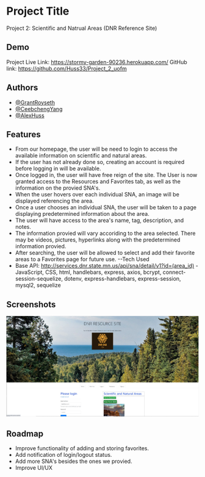 
# Project Title

Project 2: Scientific and Natrual Areas (DNR Reference Site)


## Demo

Project Live Link: https://stormy-garden-90236.herokuapp.com/
GitHub link: https://github.com/Huss33/Project_2_uofm

## Authors

- [@GrantRoyseth](https://github.com/groyseth)
- [@CeebchengYang](https://github.com/Ceebcheng)
- [@AlexHuss](https://github.com/Huss33)

## Features

- From our homepage, the user will be need to login to access the available information on scientific and natural areas.
- If the user has not already done so, creating an account is required before logging in will be available.
- Once logged in, the user will have free reign of the site. The User is now granted access to the Resources and Favorites tab, 
  as well as the information on the provied SNA's.
- When the user hovers over each individual SNA, an image will be displayed referencing the area.
- Once a user chooses an individual SNA, the user will be taken to a page displaying predetermined information about the area.
- The user will have access to the area's name, tag, description, and notes.
- The information provied will vary accoriding to the area selected. There may be videos, pictures, hyperlinks along with the 
  predetermined information provied.
- After searching, the user will be allowed to select and add their favorite areas to a Favorites page for future use.
--Tech Used
- Base API: http://services.dnr.state.mn.us/api/sna/detail/v1?id=(area_id)
-JavaScript, CSS, html, handlebars, express, axios, bcrypt, connect-session-sequelize,
 dotenv, express-handlebars, express-session, mysql2, sequelize


## Screenshots

![App Screenshot](https://github.com/Huss33/Project_2_uofm/blob/main/public/images/CaptureForReal.JPG)


## Roadmap

- Improve functionality of adding and storing favorites.
- Add notification of login/logout status.
- Add more SNA's besides the ones we provied.
- Improve UI/UX


